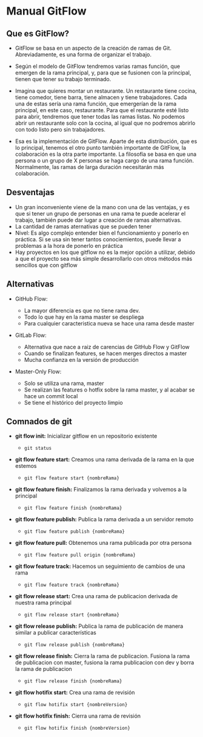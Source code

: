 # Manual GitFlow

## Que es GitFlow?
- GitFlow se basa en un aspecto de la creación de ramas de Git. Abreviadamente, es una forma de organizar el trabajo.   
- Según el modelo de GitFlow tendremos varias ramas función, que emergen de la rama principal, y, para que se fusionen con la principal, tienen que tener su trabajo terminado.


- Imagina que quieres montar un restaurante. Un restaurante tiene cocina, tiene comedor, tiene barra, tiene almacen y tiene trabajadores. Cada una de estas sería una rama función, que emergerían de la rama principal, en este caso, restaurante.
Para que el restaurante esté listo para abrir, tendremos que tener todas las ramas listas. No podemos abrir un restaurante solo con la cocina, al igual que no podremos abrirlo con todo listo pero sin trabajadores.

- Esa es la implementación de GitFlow. Aparte de esta distribución, que es lo principal, tenemos el otro punto también importante de GitFlow, la colaboración es la otra parte importante. La filosofía se basa en que una persona o un grupo de X personas se haga cargo de una rama función. Normalmente, las ramas de larga duración necesitarán más colaboración.


## Desventajas
- Un gran inconveniente viene de la mano con una de las ventajas, y es que si tener un grupo de personas en una rama te puede acelerar el trabajo, también puede dar lugar a creación de ramas alternativas.
- La cantidad de ramas aternativas que se pueden tener
- Nivel: Es algo complejo entender bien el funcionamiento y ponerlo en práctica. Si se usa sin tener tantos conociemientos, puede llevar a problemas a la hora de ponerlo en práctica
- Hay proyectos en los que gitflow no es la mejor opción a utilizar, debido a que el proyecto sea más simple desarrollarlo con otros métodos más sencillos que con gitflow

## Alternativas
- GitHub Flow:
  - La mayor diferencia es que no tiene rama dev.
  - Todo lo que hay en la rama master se despliega
  - Para cualquier caracteristica nueva se hace una rama desde master

- GitLab Flow:
  - Alternativa que nace a raiz de carencias de GitHub Flow y GitFlow
  - Cuando se finalizan features, se hacen merges directos a master
  - Mucha confianza en la versión de producción

- Master-Only Flow:
  -  Solo se utiliza una rama, master
  -  Se realizan las features o hotfix sobre la rama master, y al acabar se hace un commit local
  -  Se tiene el histórico del proyecto limpio

## Comnados de git

- **git flow init:** Inicializar gitflow en un repositorio existente
  -  ``` git status ```

- **git flow feature start:** Creamos una rama derivada de la rama en la que estemos
  - ``` git flow feature start {nombreRama} ```

- **git flow feature finish:** Finalizamos la rama derivada y volvemos a la principal
  - ``` git flow feature finish {nombreRama} ```

- **git flow feature publish:** Publica la rama derivada a un servidor remoto
  - ``` git flow feature publish {nombreRama} ```

- **git flow feature pull:** Obtenemos una rama publicada por otra persona
  - ``` git flow feature pull origin {nombreRama} ```

- **git flow feature track:** Hacemos un seguimiento de cambios de una rama
  -  ``` git flow feature track {nombreRama} ```

- **git flow release start:** Crea una rama de publicacion derivada de nuestra rama principal
  - ``` git flow release start {nombreRama} ```

- **git flow release publish:** Publica la rama de publicación de manera similar a publicar características
  - ``` git flow release publish {nombreRama} ```

- **git flow release finish:** Cierra la rama de publicacion. Fusiona la rama de publicacion con master, fusiona la rama publicacion con dev y borra la rama de publicacion
  - ``` git flow release finish {nombreRama} ```

- **git flow hotifix start:** Crea una rama de revisión
  - ``` git flow hotifix start {nombreVersion} ```

- **git flow hotifix finish:** Cierra una rama de revisión
   - ``` git flow hotifix finish {nombreVersion} ```
